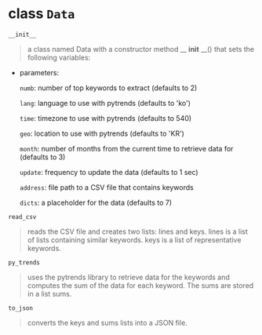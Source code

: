 # class `Data`

`__init__`

> a class named Data with a constructor method __ __init__ __() that sets the following variables:

- parameters: 

  `numb`: number of top keywords to extract (defaults to 2)
  
  `lang`: language to use with pytrends (defaults to 'ko')
  
  `time`: timezone to use with pytrends (defaults to 540)
  
  `geo`: location to use with pytrends (defaults to 'KR')
  
  `month`: number of months from the current time to retrieve data for (defaults to 3)
  
  `update`: frequency to update the data (defaults to 1 sec)
  
  `address`: file path to a CSV file that contains keywords
  
  `dicts`: a placeholder for the data (defaults to 7)
  
  

`read_csv`

  > reads the CSV file and creates two lists: lines and keys. 
  > lines is a list of lists containing similar keywords. 
  > keys is a list of representative keywords.



`py_trends`

  > uses the pytrends library to retrieve data for the keywords and computes the sum of the data for each keyword. 
  > The sums are stored in a list sums.



`to_json`

 >  converts the keys and sums lists into a JSON file.
